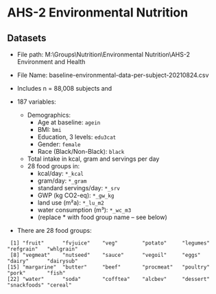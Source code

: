 # AHS-2 Environmental Nutrition

## Datasets

* File path: M:\Groups\Nutrition\Environmental Nutrition\AHS-2 Environment and Health
* File Name: baseline-environmental-data-per-subject-20210824.csv

* Includes n = 88,008 subjects and
* 187 variables:
  * Demographics:
    * Age at baseline: `agein`
    * BMI: `bmi`
    * Education, 3 levels: `edu3cat`
    * Gender: `female`
    * Race (Black/Non-Black): `black`
  * Total intake in kcal, gram and servings per day
  * 28 food groups in:
    * kcal/day: `*_kcal`
    * gram/day: `*_gram`
    * standard servings/day: `*_srv`
    * GWP (kg CO2-eq): `*_gw_kg`
    * land use (m²a): `*_lu_m2`
    * water consumption (m³): `*_wc_m3`
    * (replace * with food group name – see below)

* There are 28 food groups:
```
 [1] "fruit"      "fvjuice"    "veg"        "potato"     "legumes"    "refgrain"   "whlgrain"  
 [8] "vegmeat"    "nutseed"    "sauce"      "vegoil"     "eggs"       "dairy"      "dairysub"  
[15] "margarine"  "butter"     "beef"       "procmeat"   "poultry"    "pork"       "fish"      
[22] "water"      "soda"       "cofftea"    "alcbev"     "dessert"    "snackfoods" "cereal"  
```
